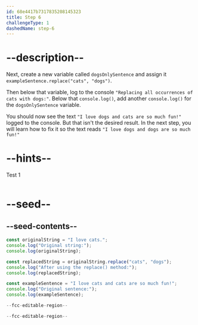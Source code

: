 ```yaml
---
id: 68e4417b7317835208145323
title: Step 6
challengeType: 1
dashedName: step-6
---
```


# --description--

Next, create a new variable called `dogsOnlySentence` and assign it `exampleSentence.replace("cats", "dogs")`.

Then below that variable, log to the console `"Replacing all occurrences of cats with dogs:"`. Below that `console.log()`, add another `console.log()` for the `dogsOnlySentence` variable. 

You should now see the text `"I love dogs and cats are so much fun!"` logged to the console. But that isn't the desired result. In the next step, you will learn how to fix it so the text reads `"I love dogs and dogs are so much fun!"`

# --hints--

Test 1

```js

```

# --seed--

## --seed-contents--

```js
const originalString = "I love cats.";
console.log("Original string:");
console.log(originalString);

const replacedString = originalString.replace("cats", "dogs");
console.log("After using the replace() method:");
console.log(replacedString);

const exampleSentence = "I love cats and cats are so much fun!";
console.log("Original sentence:");
console.log(exampleSentence);

--fcc-editable-region--

--fcc-editable-region--
```
